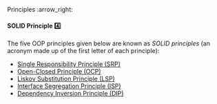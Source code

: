 <link rel="stylesheet" href="{{baseUrl}}/css/textbook.css">

<div class="website-content">

<div id="path">Principles :arrow_right: </div>

<div id="title">

#### SOLID Principle :four:

</div>

<div id="body">

The five OOP principles given below are known as _SOLID principles_ (an acronym made up of the first letter of each principle):

*	[Single Responsibility Principle (SRP)](./singleResponsibilityPrinciple/)
*	[Open-Closed Principle (OCP)](../../designPrinciples/openClosedPrinciple/)
*	[Liskov Substitution Principle (LSP)](./liskovSubstitutionPrinciple/)
*	[Interface Segregation Principle (ISP)](./interfaceSegregationPrinciple/)
*	[Dependency Inversion Principle (DIP)](./dependencyInversionPrinciple/)

</div>

</div>
